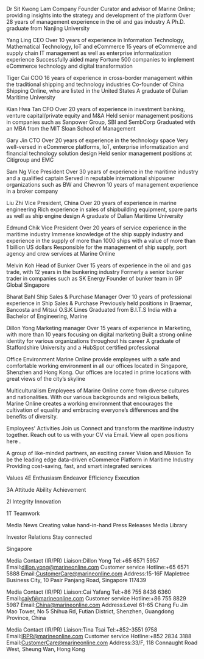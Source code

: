 Dr Sit Kwong Lam
Company Founder
Curator and advisor of Marine Online; providing insights into the strategy and development of the platform
Over 28 years of management experience in the oil and gas industry
A Ph.D. graduate from Nanjing University

Yang Ling
CEO
Over 10 years of experience in Information Technology, Mathematical Technology, IoT and eCommerce
15 years of eCommerce and supply chain IT management as well as enterprise informatization experience
Successfully aided many Fortune 500 companies to implement eCommerce technology and digital transformation

Tiger Cai
COO
16 years of experience in cross-border management within the traditional shipping and technology industries
Co-founder of China Shipping Online, who are listed in the United States
A graduate of Dalian Maritime University

Kian Hwa Tan
CFO
Over 20 years of experience in investment banking, venture capital/private equity and M&A
Held senior management positions in companies such as Sanpower Group, SBI and SembCorp
Graduated with an MBA from the MIT Sloan School of Management

Gary Jin
CTO
Over 20 years of experience in the technology space
Very well-versed in eCommerce platforms, IoT, enterprise informatization and financial technology solution design
Held senior management positions at Citigroup and EMC

Sam Ng
Vice President
Over 30 years of experience in the maritime industry and a qualified captain
Served in reputable international shipowner organizations such as BW and Chevron
10 years of management experience in a broker company

Liu Zhi
Vice President, China
Over 20 years of experience in marine engineering
Rich experience in sales of shipbuilding equipment, spare parts as well as ship engine design
A graduate of Dalian Maritime University

Edmund Chik
Vice President
Over 20 years of service experience in the maritime industry
Immense knowledge of the ship supply industry and experience in the supply of more than 1000 ships with a value of more than 1 billion US dollars
Responsible for the management of ship supply, port agency and crew services at Marine Online

Melvin Koh
Head of Bunker
Over 15 years of experience in the oil and gas trade, with 12 years in the bunkering industry
Formerly a senior bunker trader in companies such as SK Energy
Founder of bunker team in GP Global Singapore

Bharat Bahl
Ship Sales & Purchase Manager
Over 10 years of professional experience in Ship Sales & Purchase
Previously held positions in Braemar, Bancosta and Mitsui O.S.K Lines
Graduated from B.I.T.S India with a Bachelor of Engineering, Marine

Dillon Yong
Marketing manager
Over 15 years of experience in Marketing, with more than 10 years focusing on digital marketing
Built a strong online identity for various organizations throughout his career
A graduate of Staffordshire University and a HubSpot certified professional

Office Environment
Marine Online provide employees with a safe and comfortable working environment in all our offices located in Singapore, Shenzhen and Hong Kong. Our offices are located in prime locations with great views of the city’s skyline

Multiculturalism
Employees of Marine Online come from diverse cultures and nationalities. With our various backgrounds and religious beliefs, Marine Online creates a working environment that encourages the cultivation of equality and embracing everyone’s differences and the benefits of diversity.

Employees' Activities
Join us
Connect and transform the maritime industry together.
Reach out to us with your CV via Email.
View all open positions here .

A group of like-minded partners, an exciting career
Vision and Mission
To be the leading edge data-driven eCommerce Platform in Maritime Industry Providing cost-saving, fast, and smart integrated services

Values
4E
Enthusiasm
Endeavor
Efficiency
Execution

3A
Attitude
Ability
Achievement

2I
Integrity
Innovation

1T
Teamwork

Media News
Creating value hand-in-hand
Press Releases
Media Library

Investor Relations
Stay connected

Singapore

Media Contact (IR/PR)
Liaison:Dillon Yong
Tel:+65 6571 5957
Email:dillon.yong@marineonline.com
Customer service
Hotline:+65 6571 5888
Email:CustomerCare@marineonline.com
Address:15-16F Mapletree Business City, 10 Pasir Panjang Road, Singapore 117439

Media Contact (IR/PR)
Liaison:Cai Yafang
Tel:+86 755 8436 6360
Email:caiyf@marineonline.com
Customer service
Hotline:+86 755 8829 5987
Email:China@marineonline.com
Address:Level 61-65 Chang Fu Jin Mao Tower, No 5 Shihua Rd, Futian District, Shenzhen, Guangdong Province, China

Media Contact (IR/PR)
Liaison:Tina Tsai
Tel:+852-3551 9758
Email:IRPR@marineonline.com
Customer service
Hotline:+852 2834 3188
Email:CustomerCare@marineonline.com
Address:33/F, 118 Connaught Road West, Sheung Wan, Hong Kong